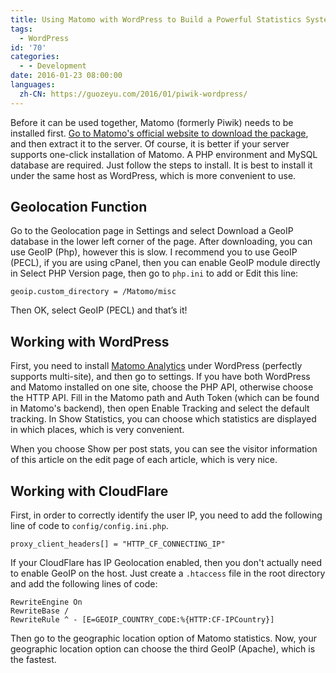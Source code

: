 ```yaml
---
title: Using Matomo with WordPress to Build a Powerful Statistics System
tags:
  - WordPress
id: '70'
categories:
  - - Development
date: 2016-01-23 08:00:00
languages:
  zh-CN: https://guozeyu.com/2016/01/piwik-wordpress/
---
```


Before it can be used together, Matomo (formerly Piwik) needs to be installed first. [Go to Matomo's official website to download the package](https://matomo.org/download/), and then extract it to the server. Of course, it is better if your server supports one-click installation of Matomo. A PHP environment and MySQL database are required. Just follow the steps to install. It is best to install it under the same host as WordPress, which is more convenient to use.

## Geolocation Function

Go to the Geolocation page in Settings and select Download a GeoIP database in the lower left corner of the page. After downloading, you can use GeoIP (Php), however this is slow. I recommend you to use GeoIP (PECL), if you are using cPanel, then you can enable GeoIP module <!-- more --> directly in Select PHP Version page, then go to `php.ini` to add or Edit this line:

```
geoip.custom_directory = /Matomo/misc
```

Then OK, select GeoIP (PECL) and that’s it!

## Working with WordPress

First, you need to install [Matomo Analytics](https://wordpress.org/plugins/matomo/) under WordPress (perfectly supports multi-site), and then go to settings. If you have both WordPress and Matomo installed on one site, choose the PHP API, otherwise choose the HTTP API. Fill in the Matomo path and Auth Token (which can be found in Matomo's backend), then open Enable Tracking and select the default tracking. In Show Statistics, you can choose which statistics are displayed in which places, which is very convenient.

When you choose Show per post stats, you can see the visitor information of this article on the edit page of each article, which is very nice.

## Working with CloudFlare

First, in order to correctly identify the user IP, you need to add the following line of code to `config/config.ini.php`.

```
proxy_client_headers[] = "HTTP_CF_CONNECTING_IP"
```

If your CloudFlare has IP Geolocation enabled, then you don't actually need to enable GeoIP on the host. Just create a `.htaccess` file in the root directory and add the following lines of code:

```
RewriteEngine On
RewriteBase /
RewriteRule ^ - [E=GEOIP_COUNTRY_CODE:%{HTTP:CF-IPCountry}]
```

Then go to the geographic location option of Matomo statistics. Now, your geographic location option can choose the third GeoIP (Apache), which is the fastest.
